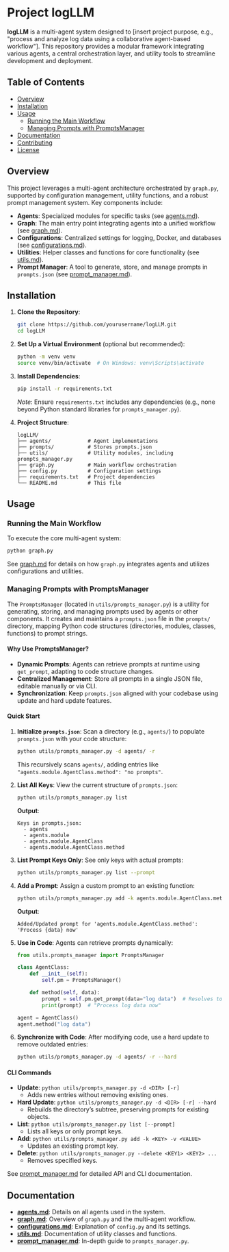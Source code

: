 # Project logLLM

**logLLM** is a multi-agent system designed to [insert project purpose, e.g., "process and analyze log data using a collaborative agent-based workflow"]. This repository provides a modular framework integrating various agents, a central orchestration layer, and utility tools to streamline development and deployment.

## Table of Contents
- [Overview](#overview)
- [Installation](#installation)
- [Usage](#usage)
  - [Running the Main Workflow](#running-the-main-workflow)
  - [Managing Prompts with PromptsManager](#managing-prompts-with-promptsmanager)
- [Documentation](#documentation)
- [Contributing](#contributing)
- [License](#license)

## Overview
This project leverages a multi-agent architecture orchestrated by `graph.py`, supported by configuration management, utility functions, and a robust prompt management system. Key components include:

- **Agents**: Specialized modules for specific tasks (see [agents.md](./agents.md)).
- **Graph**: The main entry point integrating agents into a unified workflow (see [graph.md](./graph.md)).
- **Configurations**: Centralized settings for logging, Docker, and databases (see [configurations.md](./configurations.md)).
- **Utilities**: Helper classes and functions for core functionality (see [utils.md](./utils.md)).
- **Prompt Manager**: A tool to generate, store, and manage prompts in `prompts.json` (see [prompt_manager.md](./prompt_manager.md)).

## Installation
1. **Clone the Repository**:
   ```bash
   git clone https://github.com/yourusername/logLLM.git
   cd logLLM
   ```

2. **Set Up a Virtual Environment** (optional but recommended):
   ```bash
   python -m venv venv
   source venv/bin/activate  # On Windows: venv\Scripts\activate
   ```

3. **Install Dependencies**:
   ```bash
   pip install -r requirements.txt
   ```
   *Note*: Ensure `requirements.txt` includes any dependencies (e.g., none beyond Python standard libraries for `prompts_manager.py`).

4. **Project Structure**:
   ```
   logLLM/
   ├── agents/            # Agent implementations
   ├── prompts/           # Stores prompts.json
   ├── utils/             # Utility modules, including prompts_manager.py
   ├── graph.py           # Main workflow orchestration
   ├── config.py          # Configuration settings
   ├── requirements.txt   # Project dependencies
   └── README.md          # This file
   ```

## Usage

### Running the Main Workflow
To execute the core multi-agent system:
```bash
python graph.py
```
See [graph.md](./graph.md) for details on how `graph.py` integrates agents and utilizes configurations and utilities.

### Managing Prompts with PromptsManager
The `PromptsManager` (located in `utils/prompts_manager.py`) is a utility for generating, storing, and managing prompts used by agents or other components. It creates and maintains a `prompts.json` file in the `prompts/` directory, mapping Python code structures (directories, modules, classes, functions) to prompt strings.

#### Why Use PromptsManager?
- **Dynamic Prompts**: Agents can retrieve prompts at runtime using `get_prompt`, adapting to code structure changes.
- **Centralized Management**: Store all prompts in a single JSON file, editable manually or via CLI.
- **Synchronization**: Keep `prompts.json` aligned with your codebase using update and hard update features.

#### Quick Start
1. **Initialize `prompts.json`**:
   Scan a directory (e.g., `agents/`) to populate `prompts.json` with your code structure:
   ```bash
   python utils/prompts_manager.py -d agents/ -r
   ```
   This recursively scans `agents/`, adding entries like `"agents.module.AgentClass.method": "no prompts"`.

2. **List All Keys**:
   View the current structure of `prompts.json`:
   ```bash
   python utils/prompts_manager.py list
   ```
   **Output**:
   ```
   Keys in prompts.json:
     - agents
     - agents.module
     - agents.module.AgentClass
     - agents.module.AgentClass.method
   ```

3. **List Prompt Keys Only**:
   See only keys with actual prompts:
   ```bash
   python utils/prompts_manager.py list --prompt
   ```

4. **Add a Prompt**:
   Assign a custom prompt to an existing function:
   ```bash
   python utils/prompts_manager.py add -k agents.module.AgentClass.method -v "Process {data} now"
   ```
   **Output**:
   ```
   Added/Updated prompt for 'agents.module.AgentClass.method': 'Process {data} now'
   ```

5. **Use in Code**:
   Agents can retrieve prompts dynamically:
   ```python
   from utils.prompts_manager import PromptsManager

   class AgentClass:
       def __init__(self):
           self.pm = PromptsManager()

       def method(self, data):
           prompt = self.pm.get_prompt(data="log data")  # Resolves to "agents.module.AgentClass.method"
           print(prompt)  # "Process log data now"

   agent = AgentClass()
   agent.method("log data")
   ```

6. **Synchronize with Code**:
   After modifying code, use a hard update to remove outdated entries:
   ```bash
   python utils/prompts_manager.py -d agents/ -r --hard
   ```

#### CLI Commands
- **Update**: `python utils/prompts_manager.py -d <DIR> [-r]`
  - Adds new entries without removing existing ones.
- **Hard Update**: `python utils/prompts_manager.py -d <DIR> [-r] --hard`
  - Rebuilds the directory’s subtree, preserving prompts for existing objects.
- **List**: `python utils/prompts_manager.py list [--prompt]`
  - Lists all keys or only prompt keys.
- **Add**: `python utils/prompts_manager.py add -k <KEY> -v <VALUE>`
  - Updates an existing prompt key.
- **Delete**: `python utils/prompts_manager.py --delete <KEY1> <KEY2> ...`
  - Removes specified keys.

See [prompt_manager.md](./prompt_manager.md) for detailed API and CLI documentation.

## Documentation
- **[agents.md](./doc/agents.md)**: Details on all agents used in the system.
- **[graph.md](./doc/graph.md)**: Overview of `graph.py` and the multi-agent workflow.
- **[configurations.md](./doc/configurations.md)**: Explanation of `config.py` and its settings.
- **[utils.md](./doc/utils.md)**: Documentation of utility classes and functions.
- **[prompt_manager.md](./doc/prompts_manager.md)**: In-depth guide to `prompts_manager.py`.

